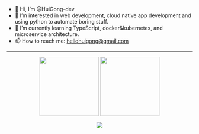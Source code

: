 - 👋 Hi, I’m @HuiGong-dev
- 👀 I’m interested in web development, cloud native app development and using python to automate boring stuff.
- 🌱 I’m currently learning TypeScript, docker&kubernetes, and  microservice architecture.
- 📫 How to reach me: hellohuigong@gmail.com


---
<!-- [![Github Status](https://github-readme-stats.vercel.app/api?username=huigong-dev&theme=dracula&show_icons=true&hide_border=true)](https://github.com/anuraghazra/github-readme-stats)
[![Most Used Languages](https://github-readme-stats.vercel.app/api/top-langs/?username=huigong-dev&hide=html&layout=compact&theme=dracula&hide_border=true)](https://github.com/anuraghazra/github-readme-stats) -->

<p align="center">
  <img
    src="https://github-readme-stats.vercel.app/api?username=huigong-dev&theme=dracula&show_icons=true&hide_border=true"
    height="160"
  />
  <img
    src="https://github-readme-stats.vercel.app/api/top-langs/?username=huigong-dev&hide=html,css,ejs&layout=compact&theme=dracula&hide_border=true"
    height="160"
  />
</p>

<p align="center">
  <a href="https://skillicons.dev">
    <img src="https://skills.thijs.gg/icons?i=py,java,js,ts,react,nodejs,express,vscode,idea,spring,mysql,mongodb,linux&theme=dark" />
  </a>
</p>



<!---
HuiGong-dev/HuiGong-dev is a ✨ special ✨ repository because its `README.md` (this file) appears on your GitHub profile.
You can click the Preview link to take a look at your changes.
--->
